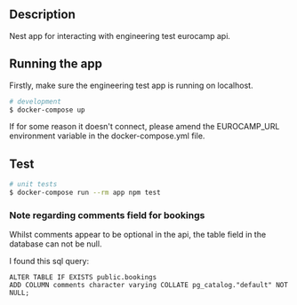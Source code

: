 
## Description

Nest app for interacting with engineering test eurocamp api.

## Running the app

Firstly, make sure the engineering test app is running on localhost.

```bash
# development
$ docker-compose up

```

If for some reason it doesn't connect, please amend the EUROCAMP_URL environment variable in the docker-compose.yml file.

## Test

```bash
# unit tests
$ docker-compose run --rm app npm test

```

### Note regarding comments field for bookings

Whilst comments appear to be optional in the api, the table field in the database can not be null.

I found this sql query:

    ALTER TABLE IF EXISTS public.bookings
    ADD COLUMN comments character varying COLLATE pg_catalog."default" NOT NULL;
